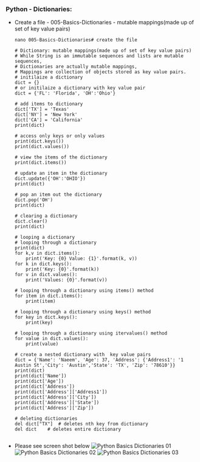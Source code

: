 ### Python - Dictionaries:
 * Create a file - 005-Basics-Dictionaries -  mutable mappings(made up of set of key value pairs) 
    ```
    nano 005-Basics-Dictionaries# create the file
    
    # Dictionary: mutable mappings(made up of set of key value pairs) 
    # While String is an immutable sequences and lists are mutable sequences,
    # Dictionaries are actually mutable mappings,
    # Mappings are collection of objects stored as key value pairs.
    # initilaize a dictionary
    dict = {}
    # or initilaize a dictionary with key value pair
    dict = {'FL': 'Florida', 'OH':'Ohio'}

    # add items to dictionary
    dict['TX'] = 'Texas'
    dict['NY'] = 'New York'
    dict['CA'] = 'California'
    print(dict)

    # access only keys or only values
    print(dict.keys())
    print(dict.values())

    # view the items of the dictionary
    print(dict.items())

    # update an item in the dictionary 
    dict.update({'OH':'OHIO'})
    print(dict)

    # pop an item out the dictionary
    dict.pop('OH')
    print(dict)

    # clearing a dictionary 
    dict.clear()
    print(dict)

    # looping a dictionary 
    # looping through a dictionary
    print(dict)
    for k,v in dict.items():
        print('Key: {0} Value: {1}'.format(k, v))
    for k in dict.keys():
        print('Key: {0}'.format(k))
    for v in dict.values():
        print('Values: {0}'.format(v))

    # looping through a dictionary using items() method
    for item in dict.items():
        print(item)

    # looping through a dictionary using keys() method
    for key in dict.keys():
        print(key)

    # looping through a dictionary using itervalues() method
    for value in dict.values():
        print(value)

    # create a nested dictionary with  key value pairs
    dict = {'Name': 'Naeem', 'Age': 37, 'Address': {'Address1': '1 Austin St','City': 'Austin','State': 'TX', 'Zip': '78610'}}
    print(dict)
    print(dict['Name'])
    print(dict['Age'])
    print(dict['Address'])
    print(dict['Address']['Address1'])
    print(dict['Address']['City'])
    print(dict['Address']['State'])
    print(dict['Address']['Zip'])
    
    # deleting dictionaries
    del dict["TX"]  # deletes nth key from dictionary
    del dict    # deletes entire dictionary

    
    ```
  * Please see screen shot below
        ![Python Basics Dictionaries 01](./images/001-005-Basics-Dictionaries-01.png)
        ![Python Basics Dictionaries 02](./images/001-005-Basics-Dictionaries-01.png)
        ![Python Basics Dictionaries 03](./images/001-005-Basics-Dictionaries-01.png)
  